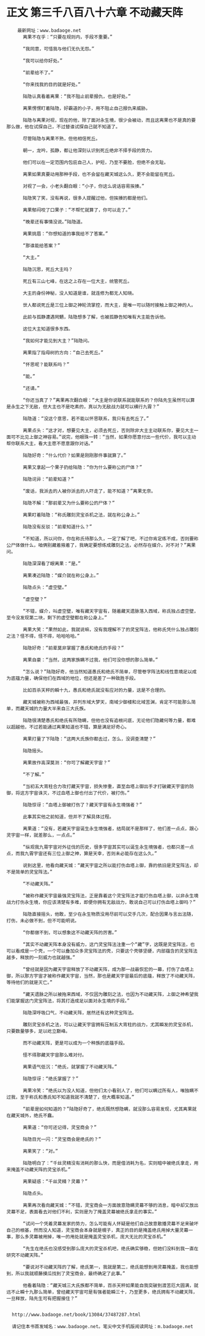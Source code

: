 # 正文 第三千八百八十六章 不动藏天阵
        最新网址：www.badaoge.net
          离果不在乎：“只要在规则内，手段不重要。”
      
          “我同意，可惜我与他们无仇无怨。”
      
          “我可以给你好处。”
      
          “前辈给不了。”
      
          “你来找我的目的就是好处。”
      
          陆隐认真看着离果：“我不阻止前辈报仇，也是好处。”
      
          离果愣愣盯着陆隐，好霸道的小子，用不阻止自己报仇来威胁。
      
          陆隐与离果对视，现在的他，除了面对永生境，很少会被动，而且这离果也不是真的要那么做，他在试探自己，不过替谁试探自己就不知道了。
      
          尽管陆隐与离果不熟，但他相信死丘。
      
          朝一，龙吟，孤静，都让他深刻认识到死丘绝非不择手段的势力。
      
          他们可以在一定范围内包庇自己人，护短，乃至不要脸，但绝不会无耻。
      
          离果如果真要动用那种手段，也不会留在藏天城这么久，更不会能留在死丘。
      
          对视了一会，小老头翻白眼：“小子，你这么说话容易挨揍。”
      
          陆隐笑了笑，没有再说，很多人提醒过他，但挨揍的都是他们。
      
          离果郁闷咬了口果子：“不帮忙就算了，你可以走了。”
      
          “晚辈还有事情没说。”陆隐道。
      
          离果挑眉：“你想知道的事我给不了答案。”
      
          “那谁能给答案？”
      
          “大主。”
      
          陆隐沉思，死丘大主吗？
      
          死丘有三山七峰，在这之上存在一位大主，统管死丘。
      
          大主的身份神秘，没人知道是谁，就连修为都无人知晓。
      
          世人都说死丘是三位上御之神轮流掌控，而大主，是唯一可以随时接触上御之神的人。
      
          此前与孤静遭遇罔魉，陆隐想多了解，也被孤静告知唯有大主能告诉他。
      
          这位大主知道很多东西。
      
          “我如何才能见到大主？”陆隐问。
      
          离果指了指母树的方向：“自己去死丘。”
      
          “怀思呢？能联系吗？”
      
          “能。”
      
          “还请。”
      
          “你还当真了？”离果再次翻白眼：“大主是你说联系就能联系的？你陆先生虽然可以算是永生之下无敌，但大主也不是吃素的，真以为无敌战力就可以横行九霄？”
      
          陆隐道：“没这个意思，若不能以怀思联系，我只有去死丘了。”
      
          离果点头：“这才对，想要见大主，必须去死丘，否则除非大主主动联系你，要见大主一面可不比见上御之神容易。”说完，他眼珠一转：“当然，如果你愿意付出一些代价，我可以主动帮你联系大主，看大主愿不愿意跟你对话。”
      
          陆隐好奇：“什么代价？如果是刚刚那件事就算了。”
      
          离果又拿起一个果子扔给陆隐：“你为什么要称公的尸体？”
      
          陆隐诧异：“前辈知道？”
      
          “废话，我派去的人被你派去的人吓走了，能不知道？”离果无奈。
      
          陆隐不解：“那前辈又为什么要称公的尸体？”
      
          离果盯着陆隐：“称氏雕刻灵宝杀机之法，就在称公身上。”
      
          陆隐没有反驳：“前辈知道什么？”
      
          “不知道，所以问你，你在称氏待那么久，一定了解了吧，不过你肯定练不成，否则要称公尸体做什么，咱俩别藏着掖着了，我确定要想练成雕刻之法，必然存在媒介。对不对？”离果问。
      
          陆隐深深看了眼离果：“是。”
      
          离果凑近陆隐：“媒介就在称公身上。”
      
          陆隐点头：“虚空壁。”
      
          “虚空壁？”
      
          “不错，媒介，叫虚空壁，唯有藏天宇宙有，随着藏天遗脉落入西域，称氏独占虚空壁，至今没发现第二块，剩下的虚空壁都在称公身上。”
      
          离果大笑：“果然如此，我就说嘛，没有我理解不了的灵宝阵法，他称氏凭什么独占雕刻之法？怪不得，怪不得，哈哈哈哈。”
      
          陆隐好奇：“前辈莫非掌握了愚氏和绝氏的手段？”
      
          离果自豪：“当然，这两家族瞒不过我，他们可没你想的那么简单。”
      
          “怎么说？”陆隐好奇，他当然知道愚氏和绝氏不简单，尽管卷字阵法和线性意境足以成为底蕴力量，确保他们在西域的地位，但还是差了一种致胜手段。
      
          比如百杀天秤的瞬十九，愚氏和绝氏就没有应对的力量，这是不合理的。
      
          藏天城被称为西域最强，并列东域大梦天，南域少御楼和北域苦渊，肯定不可能那么简单，而藏天城的力量大半来自三大氏族。
      
          陆隐很清楚愚氏和绝氏有所隐瞒，但他也没有追根问底，无论他们隐藏何等力量，都难以超越他，不过若能通过离果知道也不错，算是满足好奇心。
      
          离果打量了下陆隐：“这两大氏族你都去过，怎么，没调查清楚？”
      
          陆隐摇头。
      
          离果故作高深莫测：“你可了解藏天宇宙？”
      
          “不了解。”
      
          “当初五大宵柱合力攻打藏天宇宙，损失惨重，直至血塔上御出手才打破藏天宇宙的防御，将这方宇宙诛灭，不过血塔上御也付出了代价，被打伤。”
      
          陆隐惊讶：“血塔上御被打伤了？藏天宇宙有永生境强者？”
      
          此事其实他之前知道，但并不了解具体过程。
      
          离果道：“没有，若藏天宇宙诞生永生境强者，结局就不是那样了，他们差一点点，跟心灵宇宙一样，就差那么，一点点。”
      
          “纵观我九霄宇宙对外征伐的历史，很多宇宙其实可以诞生永生境强者，也都只差一点点，而我九霄宇宙还有三位上御之神，算是天幸，否则未必能存在这么久。”
      
          说到这里，他看向藏天城：“藏天宇宙之所以能打伤血塔上御，靠的依旧是灵宝阵法，却不是简单的灵宝阵法。”
      
          “不动藏天阵。”
      
          “被称作藏天宇宙最强灵宝阵法，正是靠着这个灵宝阵法才能打伤血塔上御，以非永生境战力打伤永生境，你应该清楚有多难，即便你拥有无敌战力，敢说自己可以打伤血塔上御吗？”
      
          陆隐直接摇头，他敢，至少在永生物质没用尽前可以交手几次，配合因果与言出法随，打伤，未必做不到，但不可能明说。
      
          “你都做不到，可以想象这不动藏天阵的厉害。”
      
          “其实不动藏天阵本身没有威力，这门灵宝阵法注重一个“藏”字，这既是灵宝阵法，也可以看成是一个壳，一个可以叠加众多灵宝阵法的壳，只要这个壳够坚硬，内部蕴含的灵宝阵法越多，释放的一刻威力也就越强。”
      
          “曾经就是因为藏天宇宙释放了不动藏天阵，成为那一战最恢宏的一幕，打伤了血塔上御，所以那方宇宙才被称作藏天宇宙，当然，那也是藏天宇宙最后的底蕴，释放了不动藏天阵，等待他们的就是灭亡。”
      
          “藏天遗脉之所以被拖来西域，不仅因为雕刻之法，也因为不动藏天阵，上御之神希望我们能掌握这门灵宝阵法，将其打造成足以面对永生境的手段。”
      
          陆隐深呼吸口气，不动藏天阵，居然还有这种灵宝阵法。
      
          雕刻灵宝杀机之法，可以让藏天宇宙拥有压制五大宵柱的战力，尤其瞬发的灵宝杀机，只要数量够多，足以屹立巅峰。
      
          而不动藏天阵，更是可以成为一个种族的底蕴手段。
      
          怪不得那藏天宇宙那么难对付。
      
          离果语气低沉：“绝氏，就掌握了不动藏天阵。”
      
          陆隐惊讶：“绝氏掌握了？”
      
          离果冷笑：“绝氏以为没人知道，但他们太小看别人了，他们可以瞒过所有人，唯独瞒不过我，至于称氏和愚氏知不知道我就不清楚了，但大概率知道。”
      
          “前辈是如何知道的？”陆隐好奇了，绝氏既然想隐瞒，就没那么容易发现，尤其离果就在藏天城外，绝氏不蠢。
      
          离果道：“你可还记得，灵宝商会？”
      
          陆隐目光一闪：“灵宝商会是绝氏的？”
      
          离果笑了：“对。”
      
          陆隐明白了：“千丝灵精没有消耗的那么快，而是借消耗为名，实则暗中被绝氏拿走，用来掩盖不动藏天阵的灵宝杀机。”
      
          离果疑惑：“千丝灵精？灵幕？”
      
          陆隐点头。
      
          离果再次看向藏天城：“不错，灵宝商会一方面故意隐瞒灵幕不够的消息，暗中却又放出灵幕不足，表面看去对他们不利，实则是为了掩盖灵幕被绝氏拿走的事实。”
      
          “试问一个凭着灵幕发家的势力，怎么可能有人怀疑是他们自己故意散播灵幕不足来破坏自己的根基，然而没人知道，灵宝商会本身就是幌子，真正的目的是掩盖绝氏用掉大量灵幕一事，那么多灵幕被用掉，唯一的用处就是掩盖灵宝杀机，庞大无比的灵宝杀机。”
      
          “先生在绝氏也没感受到那么庞大的灵宝杀机吧，绝氏确实够稳，但她们没料到我一直在研究不动藏天阵。”
      
          “要说对不动藏天阵的了解，绝氏第一，我就是第二，绝氏能想到用灵幕掩盖，我也能想到，所以我就顺藤摸瓜找到了灵宝商会，最终确定了此事。”
      
          他看着陆隐：“藏天城三大氏族都不简单，百杀天秤如果能自我突破到渡苦厄大圆满，就远不止瞬十九那么简单，曾经藏天宇宙可是有强者能瞬三十，乃至更多，绝氏拥有不动藏天阵，一旦释放，陆先生可有把握接住？”
      
      
      http://www.badaoge.net/book/13084/37487287.html
      
      请记住本书首发域名：www.badaoge.net。笔尖中文手机版阅读网址：m.badaoge.net